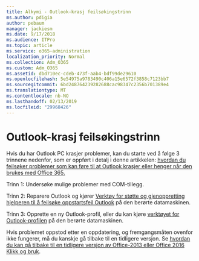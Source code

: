 ```yaml
---
title: Alkymi - Outlook-krasj feilsøkingstrinn
ms.author: pdigia
author: pebaum
manager: jackiesm
ms.date: 9/17/2018
ms.audience: ITPro
ms.topic: article
ms.service: o365-administration
localization_priority: Normal
ms.collection: Adm_O365
ms.custom: Adm_O365
ms.assetid: dbd710ec-cdeb-473f-aab4-bdf99de29610
ms.openlocfilehash: 5e54975a9783490c406a15e6572f3858c7123bb7
ms.sourcegitcommit: 6bd248764239282688cac98347c2356b701389e4
ms.translationtype: MT
ms.contentlocale: nb-NO
ms.lasthandoff: 02/13/2019
ms.locfileid: "29968426"
---
```

# <a name="outlook-crash-troubleshooting-steps"></a>Outlook-krasj feilsøkingstrinn

Hvis du har Outlook PC krasjer problemer, kan du starte ved å følge 3 trinnene nedenfor, som er oppført i detalj i denne artikkelen: [hvordan du feilsøker problemer som kan føre til at Outlook krasjer eller henger når den brukes med Office 365.](https://support.microsoft.com/help/2413813/how-to-troubleshoot-issues-that-cause-outlook-to-crash-or-hang-when-us)
  
Trinn 1: Undersøke mulige problemer med COM-tillegg.
  
Trinn 2: Reparere Outlook og kjører [Verktøy for støtte og gjenoppretting hjelperen til å feilsøke oppstartsfeil Outlook](https://aka.ms/SaRA-OutlookWontStart) på den berørte datamaskinen. 
  
Trinn 3: Opprette en ny Outlook-profil, eller du kan kjøre [verktøyet for Outlook-profilen](https://aka.ms/SaRA-OutlookSetupProfile) på den berørte datamaskinen. 
  
Hvis problemet oppstod etter en oppdatering, og fremgangsmåten ovenfor ikke fungerer, må du kanskje gå tilbake til en tidligere versjon. Se [hvordan du kan gå tilbake til en tidligere versjon av Office-2013 eller Office 2016 Klikk og bruk](https://support.microsoft.com/help/2770432).
  

